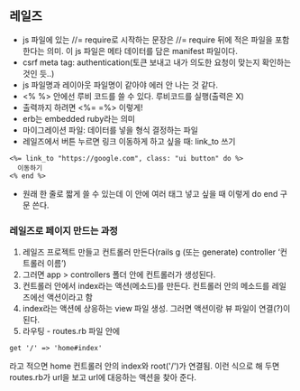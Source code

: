 ## 레일즈
- js 파일에 있는 //= require로 시작하는 문장은 //= require 뒤에 적은 파일을 포함한다는 의미. 이 js 파일은 메타 데이터를 담은 manifest 파일이다.
- csrf meta tag: authentication(토큰 보내고 내가 의도한 요청이 맞는지 확인하는 것인 듯..)
- js 파일명과 레이아웃 파일명이 같아야 에러 안 나는 것 같다.
- <% %> 안에선 루비 코드를 쓸 수 있다. 루비코드를 실행(출력은 X)
- 출력까지 하려면 <%= =%> 이렇게!
- erb는 embedded ruby라는 의미
- 마이그레이션 파일: 데이터를 넣을 형식 결정하는 파일
- 레일즈에서 버튼 누르면 링크 이동하게 하고 싶을 때: link_to 쓰기
```
<%= link_to "https://google.com", class: "ui button" do %>
  이동하기
<% end %>
```
- 원래 한 줄로 짧게 쓸 수 있는데 이 안에 여러 태그 넣고 싶을 때 이렇게 do end 구문 쓴다.
### 레일즈로 페이지 만드는 과정
1. 레일즈 프로젝트 만들고 컨트롤러 만든다(rails g (또는 generate) controller ‘컨트롤러 이름’)
2. 그러면 app > controllers 폴더 안에 컨트롤러가 생성된다.
3. 컨트롤러 안에서 index라는 액션(메소드)를 만든다. 컨트롤러 안의 메소드를 레일즈에선 액션이라고 함
4. index라는 액션에 상응하는 view 파일 생성. 그러면 액션이랑 뷰 파일이 연결(?)이 된다.
5. 라우팅 - routes.rb 파일 안에
```
get '/' => 'home#index'
```
라고 적으면 home 컨트롤러 안의 index와 root('/')가 연결됨. 이런 식으로 해 두면 routes.rb가 url을 보고 url에 대응하는 액션을 찾아 준다.
